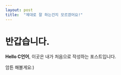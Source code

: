 ```yaml
---
layout: post
title:  "제대로 잘 하는건지 모르겠어요!"
---
```


# 반갑습니다.

**Hello C언어**, 이곳은 내가 처음으로 작성하는 포스트입니다.

암튼 해볼게요:)
